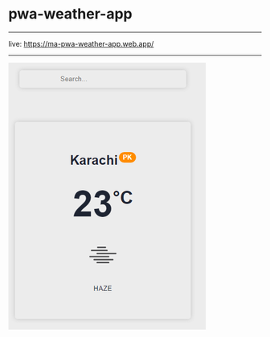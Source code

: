 # pwa-weather-app

<hr />

live: https://ma-pwa-weather-app.web.app/

<hr />

<img src="https://github.com/muzi-official/pwa-weather-app/blob/main/pwaWeather.PNG" alt="pwa weather" />
